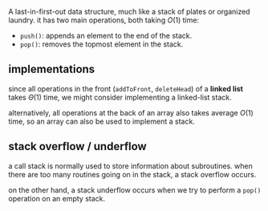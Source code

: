 A last-in-first-out data structure, much like a stack of plates or organized laundry. it has two main operations, both taking $O(1)$ time: 
- `push()`: appends an element to the end of the stack. 
- `pop()`: removes the topmost element in the stack. 
## implementations
since all operations in the front (`addToFront`, `deleteHead`) of a **linked list** takes $\Theta(1)$ time, we might consider implementing a linked-list stack. 

alternatively, all operations at the back of an array also takes average $O(1)$ time, so an array can also be used to implement a stack. 

## stack overflow / underflow
a call stack is normally used to store information about subroutines. when there are too many routines going on in the stack, a stack overflow occurs. 

on the other hand, a stack underflow occurs when we try to perform a `pop()` operation on an empty stack. 